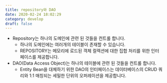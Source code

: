 ```yaml
---
title: repository와 DAO
date: 2020-02-24 18:02:29
category: develop
draft: false
---
```


- Repository는 하나의 도메인에 관련 된 것들을 컨트롤 합니다.
  - 하나의 도메인에는 여러개의 테이블이 존재할 수 있습니다.
  - REPOSITORY는 메모리에 로드된 객체 컬렉션에 대한 집합 처리를 위한 인터페이스를 제공합니다.
- DAO(Data Access Object)는 하나의 테이블에 관련 된 것들을 컨트롤 합니다.
  - Entity Bean을 대체하기 위한 DAO의 인터페이스는 데이터베이스의 CRUD 쿼리와 1:1 매칭되는 세밀한 단위의 오퍼레이션을 제공합니다.
